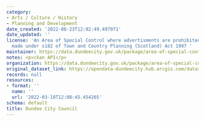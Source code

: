 ```yaml
---
category:
- Arts / Culture / History
- Planning and Development
date_created: '2022-08-23T12:02:49.497971'
date_updated: ''
license: 'An Area of Special Control where advertisments are prohibited by a regulation
  made under s182 of Town and Country Planning (Scotland) Act 1997 '
maintainer: https://data.dundeecity.gov.uk/package/area-of-special-control
notes: <p>ckan API</p>
organization: https://data.dundeecity.gov.uk/package/area-of-special-control
original_dataset_link: https://opendata-dundeecity.hub.arcgis.com/datasets/dundeecity::area-of-special-control/about
records: null
resources:
- format: ''
  name: ''
  url: '2022-03-18T12:08:45.454265'
schema: default
title: Dundee City Council
---
```

